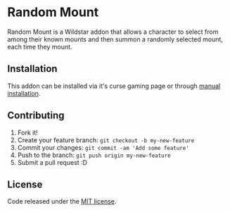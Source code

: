 # Random Mount

Random Mount is a Wildstar addon that allows a character to select from among their known mounts and then summon a randomly selected mount, each time they mount.

## Installation

This addon can be installed via it's curse gaming page or through [manual installation](http://support.curse.com/hc/en-us/articles/204270055--WildStar-Manually-Installing-AddOns). 

## Contributing

1. Fork it!
2. Create your feature branch: `git checkout -b my-new-feature`
3. Commit your changes: `git commit -am 'Add some feature'`
4. Push to the branch: `git push origin my-new-feature`
5. Submit a pull request :D

## License

Code released under the [MIT license](https://github.com/Tensre/RandomMount/blob/master/license). 
